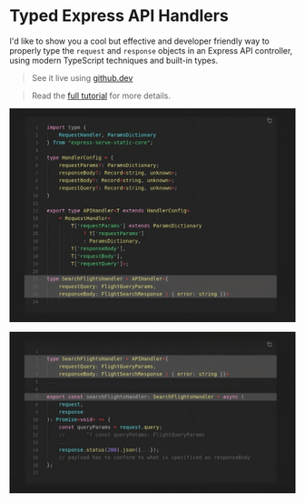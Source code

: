 # Typed Express API Handlers

I'd like to show you a cool but effective and developer friendly way to properly type the `request` and `response` objects in an Express API controller, using modern TypeScript techniques and built-in types.

> See it live using [github.dev](https://github.dev/chalu/tutorials-src/blob/main/typed-express-handlers/src/flights.controller.ts)

> Read the [full tutorial](https://chalu.hashnode.dev/a-modern-developer-friendly-approach-to-typed-express-api-handlers-with-typescript) for more details.

![](./static/images/custom-handler-type-refactored.png)

![](./static/images/fully-typed-expressjs-flightsearch-handler.png)


